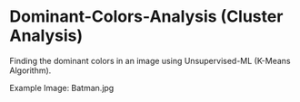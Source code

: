# Dominant-Colors-Analysis (Cluster Analysis)
Finding the dominant colors in an image using Unsupervised-ML (K-Means Algorithm).

Example Image: Batman.jpg
